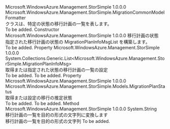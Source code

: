 <Type Name="MigrationPlanInfoMsgList" FullName="Microsoft.WindowsAzure.Management.StorSimple.MigrationPlanInfoMsgList">
  <TypeSignature Language="C#" Value="public class MigrationPlanInfoMsgList : Microsoft.WindowsAzure.Management.StorSimple.MigrationCommonModelFormatter" />
  <TypeSignature Language="ILAsm" Value=".class public auto ansi beforefieldinit MigrationPlanInfoMsgList extends Microsoft.WindowsAzure.Management.StorSimple.MigrationCommonModelFormatter" />
  <TypeSignature Language="DocId" Value="T:Microsoft.WindowsAzure.Management.StorSimple.MigrationPlanInfoMsgList" />
  <TypeSignature Language="VB.NET" Value="Public Class MigrationPlanInfoMsgList&#xA;Inherits MigrationCommonModelFormatter" />
  <TypeSignature Language="F#" Value="type MigrationPlanInfoMsgList = class&#xA;    inherit MigrationCommonModelFormatter" />
  <AssemblyInfo>
    <AssemblyName>Microsoft.WindowsAzure.Management.StorSimple</AssemblyName>
    <AssemblyVersion>1.0.0.0</AssemblyVersion>
  </AssemblyInfo>
  <Base>
    <BaseTypeName>Microsoft.WindowsAzure.Management.StorSimple.MigrationCommonModelFormatter</BaseTypeName>
  </Base>
  <Interfaces />
  <Docs>
    <summary>
            クラスは、特定の状態の移行計画の一覧を表します。
            </summary>
    <remarks>To be added.</remarks>
  </Docs>
  <Members>
    <Member MemberName=".ctor">
      <MemberSignature Language="C#" Value="public MigrationPlanInfoMsgList (Microsoft.WindowsAzure.Management.StorSimple.Models.MigrationPlanStatus status);" />
      <MemberSignature Language="ILAsm" Value=".method public hidebysig specialname rtspecialname instance void .ctor(valuetype Microsoft.WindowsAzure.Management.StorSimple.Models.MigrationPlanStatus status) cil managed" />
      <MemberSignature Language="DocId" Value="M:Microsoft.WindowsAzure.Management.StorSimple.MigrationPlanInfoMsgList.#ctor(Microsoft.WindowsAzure.Management.StorSimple.Models.MigrationPlanStatus)" />
      <MemberSignature Language="VB.NET" Value="Public Sub New (status As MigrationPlanStatus)" />
      <MemberSignature Language="F#" Value="new Microsoft.WindowsAzure.Management.StorSimple.MigrationPlanInfoMsgList : Microsoft.WindowsAzure.Management.StorSimple.Models.MigrationPlanStatus -&gt; Microsoft.WindowsAzure.Management.StorSimple.MigrationPlanInfoMsgList" Usage="new Microsoft.WindowsAzure.Management.StorSimple.MigrationPlanInfoMsgList status" />
      <MemberType>Constructor</MemberType>
      <AssemblyInfo>
        <AssemblyName>Microsoft.WindowsAzure.Management.StorSimple</AssemblyName>
        <AssemblyVersion>1.0.0.0</AssemblyVersion>
      </AssemblyInfo>
      <Parameters>
        <Parameter Name="status" Type="Microsoft.WindowsAzure.Management.StorSimple.Models.MigrationPlanStatus" />
      </Parameters>
      <Docs>
        <param name="status">移行計画の状態</param>
        <summary>
            指定された移行計画の状態の MigrationPlanInfoMsgList を構築します。
            </summary>
        <remarks>To be added.</remarks>
      </Docs>
    </Member>
    <Member MemberName="MigrationTimeEstimationInfoList">
      <MemberSignature Language="C#" Value="public System.Collections.Generic.List&lt;Microsoft.WindowsAzure.Management.StorSimple.MigrationPlanInfoMsg&gt; MigrationTimeEstimationInfoList { get; set; }" />
      <MemberSignature Language="ILAsm" Value=".property instance class System.Collections.Generic.List`1&lt;class Microsoft.WindowsAzure.Management.StorSimple.MigrationPlanInfoMsg&gt; MigrationTimeEstimationInfoList" />
      <MemberSignature Language="DocId" Value="P:Microsoft.WindowsAzure.Management.StorSimple.MigrationPlanInfoMsgList.MigrationTimeEstimationInfoList" />
      <MemberSignature Language="VB.NET" Value="Public Property MigrationTimeEstimationInfoList As List(Of MigrationPlanInfoMsg)" />
      <MemberSignature Language="F#" Value="member this.MigrationTimeEstimationInfoList : System.Collections.Generic.List&lt;Microsoft.WindowsAzure.Management.StorSimple.MigrationPlanInfoMsg&gt; with get, set" Usage="Microsoft.WindowsAzure.Management.StorSimple.MigrationPlanInfoMsgList.MigrationTimeEstimationInfoList" />
      <MemberType>Property</MemberType>
      <AssemblyInfo>
        <AssemblyName>Microsoft.WindowsAzure.Management.StorSimple</AssemblyName>
        <AssemblyVersion>1.0.0.0</AssemblyVersion>
      </AssemblyInfo>
      <ReturnValue>
        <ReturnType>System.Collections.Generic.List&lt;Microsoft.WindowsAzure.Management.StorSimple.MigrationPlanInfoMsg&gt;</ReturnType>
      </ReturnValue>
      <Docs>
        <summary>
            取得または指定された状態の移行計画の一覧の設定
            </summary>
        <value>To be added.</value>
        <remarks>To be added.</remarks>
      </Docs>
    </Member>
    <Member MemberName="MigrationTimeEstimationStatus">
      <MemberSignature Language="C#" Value="public Microsoft.WindowsAzure.Management.StorSimple.Models.MigrationPlanStatus MigrationTimeEstimationStatus { get; set; }" />
      <MemberSignature Language="ILAsm" Value=".property instance valuetype Microsoft.WindowsAzure.Management.StorSimple.Models.MigrationPlanStatus MigrationTimeEstimationStatus" />
      <MemberSignature Language="DocId" Value="P:Microsoft.WindowsAzure.Management.StorSimple.MigrationPlanInfoMsgList.MigrationTimeEstimationStatus" />
      <MemberSignature Language="VB.NET" Value="Public Property MigrationTimeEstimationStatus As MigrationPlanStatus" />
      <MemberSignature Language="F#" Value="member this.MigrationTimeEstimationStatus : Microsoft.WindowsAzure.Management.StorSimple.Models.MigrationPlanStatus with get, set" Usage="Microsoft.WindowsAzure.Management.StorSimple.MigrationPlanInfoMsgList.MigrationTimeEstimationStatus" />
      <MemberType>Property</MemberType>
      <AssemblyInfo>
        <AssemblyName>Microsoft.WindowsAzure.Management.StorSimple</AssemblyName>
        <AssemblyVersion>1.0.0.0</AssemblyVersion>
      </AssemblyInfo>
      <ReturnValue>
        <ReturnType>Microsoft.WindowsAzure.Management.StorSimple.Models.MigrationPlanStatus</ReturnType>
      </ReturnValue>
      <Docs>
        <summary>
            取得または設定の移行の推定状態
            </summary>
        <value>To be added.</value>
        <remarks>To be added.</remarks>
      </Docs>
    </Member>
    <Member MemberName="ToString">
      <MemberSignature Language="C#" Value="public override string ToString ();" />
      <MemberSignature Language="ILAsm" Value=".method public hidebysig virtual instance string ToString() cil managed" />
      <MemberSignature Language="DocId" Value="M:Microsoft.WindowsAzure.Management.StorSimple.MigrationPlanInfoMsgList.ToString" />
      <MemberSignature Language="VB.NET" Value="Public Overrides Function ToString () As String" />
      <MemberSignature Language="F#" Value="override this.ToString : unit -&gt; string" Usage="migrationPlanInfoMsgList.ToString " />
      <MemberType>Method</MemberType>
      <AssemblyInfo>
        <AssemblyName>Microsoft.WindowsAzure.Management.StorSimple</AssemblyName>
        <AssemblyVersion>1.0.0.0</AssemblyVersion>
      </AssemblyInfo>
      <ReturnValue>
        <ReturnType>System.String</ReturnType>
      </ReturnValue>
      <Parameters />
      <Docs>
        <summary>
            移行計画の一覧を目的の形式の文字列に変換します
            </summary>
        <returns>移行計画の一覧を目的の形式の文字列</returns>
        <remarks>To be added.</remarks>
      </Docs>
    </Member>
  </Members>
</Type>